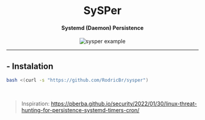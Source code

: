 <h1 align="center">SySPer</h2>

<h4 align="center"><strong>Systemd (Daemon) Persistence</strong></h4>

<p align="center">
  <img border="0" src="./sysper" alt="sysper example">
</p>

<hr>

## - Instalation <br>

```bash
bash <(curl -s "https://github.com/RodricBr/sysper")
```

<br>

> Inspiration: https://pberba.github.io/security/2022/01/30/linux-threat-hunting-for-persistence-systemd-timers-cron/

